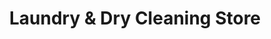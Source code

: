 ---
title: "Laundry & Dry Cleaning Store"
url: /dun-laoghaire/laundry-und-dry-cleaning-store/
shop: Wäscherei
---
